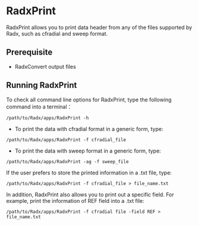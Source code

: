 # RadxPrint

RadxPrint allows you to print data header from any of the files supported by Radx, such as cfradial and sweep format.

## Prerequisite
- RadxConvert output files


## Running RadxPrint

To check all command line options for RadxPrint, type the following command into a terminal：

```terminal
/path/to/Radx/apps/RadxPrint -h
```

- To print the data with cfradial format in a generic form, type:

```terminal
/path/to/Radx/apps/RadxPrint -f cfradial_file
```

- To print the data with sweep format in a generic form, type:
```terminal
/path/to/Radx/apps/RadxPrint -ag -f sweep_file
```


If the user prefers to store the printed information in a .txt file, type:

```terminal
/path/to/Radx/apps/RadxPrint -f cfradial_file > file_name.txt
```

In addition, RadxPrint also allows you to print out a specific field. For example, print the information of REF field into a .txt file:
```terminal
/path/to/Radx/apps/RadxPrint -f cfradial file -field REF > file_name.txt
```


